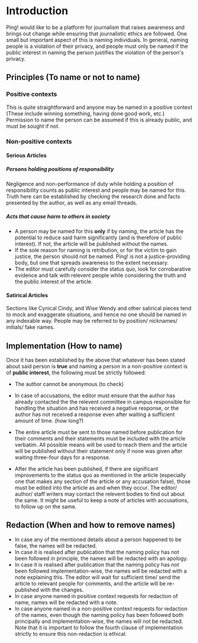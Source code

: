 # Introduction
Ping! would like to be a platform for journalism that raises awareness and brings out change while
ensuring that journalistic ethics are followed. One small but important aspect of this is naming individuals.
In general, naming people is a violation of their privacy, and people must only be named if the public 
interest in naming the person justifies the violation of the person's privacy.
## Principles (To name or not to name)
### Positive contexts
This is quite straightforward and anyone may be named in a positive context (These include winning something, having done good work, etc.) Permission to name the person can be assumed if this is already public, and must be sought if not.

### Non-positive contexts

#### Serious Articles
##### Persons holding positions of responsibility
Negligence and non-performance of duty while holding a position of responsibility counts as public interest and people may be named for this. Truth here can be established by checking the research done and facts presented by the author, as well as any email threads.

##### Acts that cause harm to others in society
+ A person may be named for this __only__ if by naming, the article has the potential to reduce said harm significantly (and is therefore of public interest). If not, the article will be published without the names. 
+ If the sole reason for naming is retribution, or for the victim to gain justice, the person should not be named. Ping! is not a justice-providing body, but one that spreads awareness to the extent necessary.
+ The editor must carefully consider the status quo, look for corrobarative evidence and talk with relevent people while considering the truth and the public interest of the article. 

#### Satirical Articles
Sections like Cynical Cindy, and Wise Wendy and other satirical pieces tend to mock and exaggerate situations, and hence no one should be named in any indexable way. People may be referred to by position/ nicknames/ initials/ fake names.

## Implementation (How to name)
Once it has been established by the above that whatever has been stated about said 
person is __true__  and naming a person in a non-positive context is of __public interest__, the following must be strictly followed:

+ The author cannot be anonymous (to check)

+ In case of accusations, the editor must ensure that the author has already contacted the
the relevent committee in campus responsible for handling the situation and has received a 
negative response, or the author has not received a response even after waiting a sufficient 
amount of time. (how long?)

+ The entire article must be sent to those named before publication for their comments
and their statements must be included with the article verbatim. All possible means will 
be used to reach them and the article will be published without their statement only if 
none was given after waiting three-four days for a response.

+ After the article has been published, if there are significant improvements to the status quo as mentioned 
in the article (especially one that makes any section of the article or any accusation false), those must be edited into the article as and when they occur. The editor/ author/ staff writers may contact the relevent bodies to find out about the same. It might be useful to keep a note of articles with accusations, to follow up on the same.

## Redaction (When and how to remove names)
+ In case any of the mentioned details about a person happened to be false, the names will be redacted. 
+ In case it is realised after publication that the naming policy has not been followed in principle, the names will be redacted with an apology.
+ In case it is realised after publication that the naming policy has not been followed implementation-wise, the names will be redacted with a note explaining this. The editor will wait for sufficient time/ send the article to relevant people for comments, and the article will be re-published with the changes.
+ In case anyone named in positive context requests for redaction of name, names will be redacted with a note.
+ In case anyone named in a non-positive context requests for redaction of the names, even though the naming policy has been followed both principally and implementation-wise, the names will not be redacted. Note that it is important to follow the fourth clause of implementation strictly to ensure this non-redaction is ethical.



